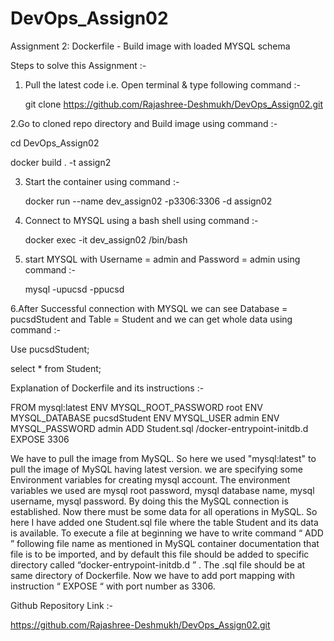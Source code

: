 # DevOps_Assign02
Assignment 2: Dockerfile - Build image with loaded MYSQL schema

Steps to solve this Assignment :-

1. Pull the latest code i.e. Open terminal & type following command :-

   git clone https://github.com/Rajashree-Deshmukh/DevOps_Assign02.git
   
2.Go to cloned repo directory and Build image using command :-

   cd DevOps_Assign02
   
   docker build . -t assign2

3. Start the container using command :- 

   docker run --name dev_assign02 -p3306:3306 -d assign02

4. Connect to MYSQL using a bash shell using command :-
   
   docker exec -it dev_assign02 /bin/bash
   
5. start MYSQL with Username = admin   and   Password = admin   using command :-
   
   mysql -upucsd -ppucsd
   
6.After Successful connection with MYSQL we can see Database = pucsdStudent and Table = Student and we can get whole data using command :-
      
   Use pucsdStudent;
   
   select * from Student;
   
Explanation of Dockerfile and its instructions :-

FROM mysql:latest
ENV MYSQL_ROOT_PASSWORD root
ENV MYSQL_DATABASE pucsdStudent
ENV MYSQL_USER admin
ENV MYSQL_PASSWORD admin
ADD Student.sql /docker-entrypoint-initdb.d
EXPOSE 3306


We have to pull the image from MySQL. So here we used "mysql:latest" to pull the image of MySQL having latest version.
we are specifying some Environment variables for creating mysql account. The environment variables we used are mysql root password, mysql database name, mysql username, mysql password.
By doing this the MySQL connection is established. Now there must be some data for all operations in MySQL. So here I have added one Student.sql file where the table Student and its data is available. 
To execute a file at beginning we have to write command “ ADD ” following file name as mentioned in MySQL container documentation that file is to be imported, and by default this file should be added  to specific directory called  “docker-entrypoint-initdb.d ” . The .sql file should be at same directory of Dockerfile.
Now we have to add port mapping with instruction “ EXPOSE “  with port number as 3306.

Github Repository Link :- 

https://github.com/Rajashree-Deshmukh/DevOps_Assign02.git
